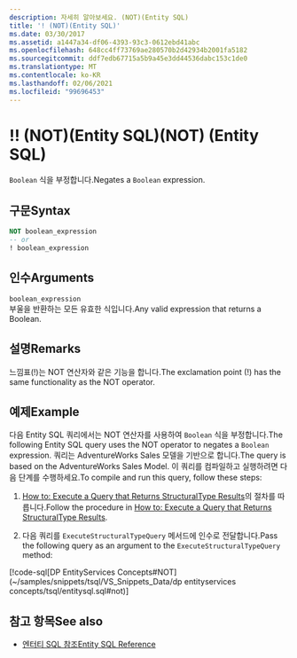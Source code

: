 ```yaml
---
description: 자세히 알아보세요. (NOT)(Entity SQL)
title: '! (NOT)(Entity SQL)'
ms.date: 03/30/2017
ms.assetid: a1447a34-df06-4393-93c3-0612ebd41abc
ms.openlocfilehash: 648cc4ff73769ae280570b2d42934b2001fa5182
ms.sourcegitcommit: ddf7edb67715a5b9a45e3dd44536dabc153c1de0
ms.translationtype: MT
ms.contentlocale: ko-KR
ms.lasthandoff: 02/06/2021
ms.locfileid: "99696453"
---
```

# <a name="-not-entity-sql"></a><span data-ttu-id="e1856-105">!</span><span class="sxs-lookup"><span data-stu-id="e1856-105">!</span></span> <span data-ttu-id="e1856-106">(NOT)(Entity SQL)</span><span class="sxs-lookup"><span data-stu-id="e1856-106">(NOT) (Entity SQL)</span></span>

<span data-ttu-id="e1856-107">`Boolean` 식을 부정합니다.</span><span class="sxs-lookup"><span data-stu-id="e1856-107">Negates a `Boolean` expression.</span></span>  
  
## <a name="syntax"></a><span data-ttu-id="e1856-108">구문</span><span class="sxs-lookup"><span data-stu-id="e1856-108">Syntax</span></span>  
  
```sql  
NOT boolean_expression  
-- or  
! boolean_expression  
```
  
## <a name="arguments"></a><span data-ttu-id="e1856-109">인수</span><span class="sxs-lookup"><span data-stu-id="e1856-109">Arguments</span></span>  

 `boolean_expression`  
 <span data-ttu-id="e1856-110">부울을 반환하는 모든 유효한 식입니다.</span><span class="sxs-lookup"><span data-stu-id="e1856-110">Any valid expression that returns a Boolean.</span></span>  
  
## <a name="remarks"></a><span data-ttu-id="e1856-111">설명</span><span class="sxs-lookup"><span data-stu-id="e1856-111">Remarks</span></span>  

 <span data-ttu-id="e1856-112">느낌표(!)는 NOT 연산자와 같은 기능을 합니다.</span><span class="sxs-lookup"><span data-stu-id="e1856-112">The exclamation point (!) has the same functionality as the NOT operator.</span></span>  
  
## <a name="example"></a><span data-ttu-id="e1856-113">예제</span><span class="sxs-lookup"><span data-stu-id="e1856-113">Example</span></span>  

 <span data-ttu-id="e1856-114">다음 Entity SQL 쿼리에서는 NOT 연산자를 사용하여 `Boolean` 식을 부정합니다.</span><span class="sxs-lookup"><span data-stu-id="e1856-114">The following Entity SQL query uses the NOT operator to negates a `Boolean` expression.</span></span> <span data-ttu-id="e1856-115">쿼리는 AdventureWorks Sales 모델을 기반으로 합니다.</span><span class="sxs-lookup"><span data-stu-id="e1856-115">The query is based on the AdventureWorks Sales Model.</span></span> <span data-ttu-id="e1856-116">이 쿼리를 컴파일하고 실행하려면 다음 단계를 수행하세요.</span><span class="sxs-lookup"><span data-stu-id="e1856-116">To compile and run this query, follow these steps:</span></span>  
  
1. <span data-ttu-id="e1856-117">[How to: Execute a Query that Returns StructuralType Results](../how-to-execute-a-query-that-returns-structuraltype-results.md)의 절차를 따릅니다.</span><span class="sxs-lookup"><span data-stu-id="e1856-117">Follow the procedure in [How to: Execute a Query that Returns StructuralType Results](../how-to-execute-a-query-that-returns-structuraltype-results.md).</span></span>  
  
2. <span data-ttu-id="e1856-118">다음 쿼리를 `ExecuteStructuralTypeQuery` 메서드에 인수로 전달합니다.</span><span class="sxs-lookup"><span data-stu-id="e1856-118">Pass the following query as an argument to the `ExecuteStructuralTypeQuery` method:</span></span>  
  
 [!code-sql[DP EntityServices Concepts#NOT](~/samples/snippets/tsql/VS_Snippets_Data/dp entityservices concepts/tsql/entitysql.sql#not)]  
  
## <a name="see-also"></a><span data-ttu-id="e1856-119">참고 항목</span><span class="sxs-lookup"><span data-stu-id="e1856-119">See also</span></span>

- [<span data-ttu-id="e1856-120">엔터티 SQL 참조</span><span class="sxs-lookup"><span data-stu-id="e1856-120">Entity SQL Reference</span></span>](entity-sql-reference.md)
